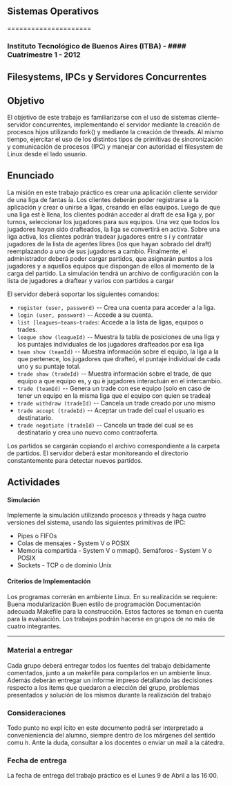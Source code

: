 ## Sistemas Operativos
=====================

### Instituto Tecnológico de Buenos Aires (ITBA) - #### Cuatrimestre 1 - 2012


Filesystems, IPCs y Servidores Concurrentes
-------------------------------------------

## Objetivo

El objetivo de este trabajo es familiarizarse con el uso de sistemas cliente-servidor concurrentes, implementando el servidor mediante la creación de procesos hijos utilizando fork() y mediante la creación de threads. Al mismo tiempo, ejercitar el uso de los distintos tipos de primitivas de sincronización y comunicación de procesos (IPC) y manejar con autoridad el filesystem de Linux desde el lado usuario.

## Enunciado

La misión en este trabajo práctico es crear una aplicación cliente servidor de una liga de fantas ́ıa. Los clientes deberán poder registrarse a la aplicación y crear o unirse a ligas, creando en ellas equipos. Luego de que una liga est ́e llena, los clientes podrán acceder al draft de esa liga y, por turnos, seleccionar los jugadores para sus equipos. Una vez que todos los jugadores hayan sido drafteados, la liga se convertirá en activa. Sobre una liga activa, los clientes podrán tradear jugadores entre s ́ı y contratar jugadores de la lista de agentes libres (los que hayan sobrado del draft) reemplazando a uno de sus jugadores a cambio. Finalmente, el administrador deberá poder cargar partidos, que asignarán puntos a los jugadores y a aquellos equipos que dispongan de ellos al momento de la carga del partido.
La simulación tendrá un archivo de configuración con la lista de jugadores a draftear y varios con partidos a cargar

El servidor deberá soportar los siguientes comandos: 

* `register (user, password)` --  Crea una cuenta para acceder a la liga.
* `login (user, password)` --  Accede a su cuenta. 
* `list [leagues—teams—trades`: Accede a la lista de ligas, equipos o trades.
* `league show (leagueId)` -- Muestra la tabla de posiciones de una liga y los puntajes individuales de los jugadores drafteados por esa liga
* `team show (teamId)` --  Muestra información sobre el equipo, la liga a la que pertenece, los jugadores que drafteó, el puntaje individual de cada uno y su puntaje total.
* `trade show (tradeId)` --  Muestra información sobre el trade, de que equipo a que equipo es, y qu ́e jugadores interactuán en el intercambio.
* `trade (teamId)` --  Genera un trade con ese equipo (solo en caso de tener un equipo en la misma liga que el equipo con quien se tradea)
* `trade withdraw (tradeId)` --  Cancela un trade creado por uno mismo
* `trade accept (tradeId)` --  Aceptar un trade del cual el usuario es destinatario.
* `trade negotiate (tradeId)` --  Cancela un trade del cual se es destinatario y crea uno nuevo como contraoferta.

Los partidos se cargarán copiando el archivo correspondiente a la carpeta de partidos. El servidor deberá estar monitoreando el directorio constantemente para detectar nuevos partidos.

## Actividades

#### Simulación

Implemente la simulación utilizando procesos y threads y haga cuatro versiones del sistema, usando las siguientes primitivas de IPC:

* Pipes o FIFOs
* Colas de mensajes - System V o POSIX
* Memoria compartida - System V o mmap(). Semáforos - System V o POSIX
* Sockets - TCP o de dominio Unix

#### Criterios de Implementación

Los programas correrán en ambiente Linux. En su realización se requiere:
Buena modularización Buen estilo de programación Documentación adecuada Makefile para la construcción.
Estos factores se toman en cuenta para la evaluación. Los trabajos podrán hacerse en grupos de no más de cuatro integrantes.

________________________________

### Material a entregar
Cada grupo deberá entregar todos los fuentes del trabajo debidamente comentados, junto a un makefile para compilarlos en un ambiente linux. Además deberán entregar un informe impreso detallando las decisiones respecto a los items que quedaron a elección del grupo, problemas presentados y solución de los mismos durante la realización del trabajo

### Consideraciones

Todo punto no expl ́ıcito en este documento podrá ser interpretado a convenieniencia del alumno, siempre dentro de los márgenes del sentido comu ́n. Ante la duda, consultar a los docentes o enviar un mail a la cátedra.

### Fecha de entrega
La fecha de entrega del trabajo práctico es el Lunes 9 de Abril a las 16:00.




